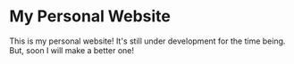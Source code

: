 # My Personal Website
This is my personal website! It's still under development for the time being. But, soon I will make a better one!
